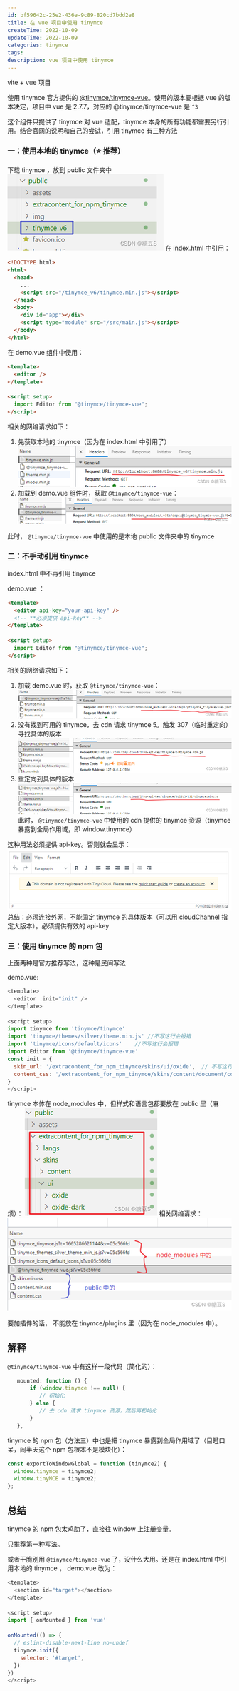 ```yaml
---
id: bf59642c-25e2-436e-9c89-820cd7bdd2e8
title: 在 vue 项目中使用 tinymce
createTime: 2022-10-09
updateTime: 2022-10-09
categories: tinymce
tags:
description: vue 项目中使用 tinymce
---
```


vite + vue 项目

使用 tinymce 官方提供的 [@tinymce/tinymce-vue](https://www.tiny.cloud/docs/integrations/vue/)。使用的版本要根据 vue 的版本决定，项目中 vue 是 2.7.7，对应的 @tinymce/tinymce-vue 是 `^3`

这个组件只提供了 tinymce 对 vue 适配，tinymce 本身的所有功能都需要另行引用。结合官网的说明和自己的尝试，引用 tinymce 有三种方法

### 一：使用本地的 tinymce（⭐ 推荐）

下载 tinymce ，放到 public 文件夹中
![在这里插入图片描述](../post-assets/c42ca173-3bd8-4cef-abc8-877354ef7fe3.png)
在 index.html 中引用：

```html
<!DOCTYPE html>
<html>
  <head>
    ...
    <script src="/tinymce_v6/tinymce.min.js"></script>
  </head>
  <body>
    <div id="app"></div>
    <script type="module" src="/src/main.js"></script>
  </body>
</html>
```

在 demo.vue 组件中使用：

```html
<template>
  <editor />
</template>

<script setup>
  import Editor from "@tinymce/tinymce-vue";
</script>
```

相关的网络请求如下：

1. 先获取本地的 tinymce（因为在 index.html 中引用了）
   ![在这里插入图片描述](../post-assets/6fa51634-cec4-49fe-a68f-9d1ce9a3ed35.png)
2. 加载到 demo.vue 组件时，获取 `@tinymce/tinymce-vue`：
   ![在这里插入图片描述](../post-assets/47eb3d51-8303-4195-8d90-e5f53673afc1.png)

此时， `@tinymce/tinymce-vue` 中使用的是本地 public 文件夹中的 tinymce

### 二：不手动引用 tinymce

index.html 中不再引用 tinymce

demo.vue ：

```html
<template>
  <editor api-key="your-api-key" />
  <!-- **必须提供 api-key** -->
</template>

<script setup>
  import Editor from "@tinymce/tinymce-vue";
</script>
```

相关的网络请求如下：

1. 加载 demo.vue 时，获取 `@tinymce/tinymce-vue`：
   ![在这里插入图片描述](../post-assets/d2a834f0-c93d-47a3-a638-59a2b4c9f75b.png)
2. 没有找到可用的 tinymce，去 cdn 请求 tinymce 5。触发 307（临时重定向）寻找具体的版本 ![在这里插入图片描述](../post-assets/79ae0489-a024-4224-9747-382fdfdefefa.png)
3. 重定向到具体的版本 ![在这里插入图片描述](../post-assets/2469ab78-470e-40d0-b0c5-2a1b72f69511.png)
   此时， `@tinymce/tinymce-vue` 中使用的 cdn 提供的 tinymce 资源（tinymce 暴露到全局作用域，即 window.tinymce）

这种用法必须提供 api-key。否则就会显示：
![在这里插入图片描述](../post-assets/692a8048-9bd5-4c21-b8d7-84c98bccf0cc.png)
总结：必须连接外网，不能固定 tinymce 的具体版本（可以用 [cloudChannel](https://www.tiny.cloud/docs/tinymce/6/blazor-ref/#cloudchannel) 指定大版本）。必须提供有效的 api-key

### 三：使用 tinymce 的 npm 包

上面两种是官方推荐写法，这种是民间写法

demo.vue:

```js
<template>
  <editor :init="init" />
</template>

<script setup>
import tinymce from 'tinymce/tinymce'
import 'tinymce/themes/silver/theme.min.js'	//不写这行会报错
import 'tinymce/icons/default/icons' 	//不写这行会报错
import Editor from '@tinymce/tinymce-vue'
const init = {
  skin_url: '/extracontent_for_npm_tinymce/skins/ui/oxide',	 // 不写这行会报错。这里是文件夹路径。public 下必须有相应的文件夹和文件
  content_css: '/extracontent_for_npm_tinymce/skins/content/document/content.css', 	// 不写这行会报错。public 下必须有相应的文件
}
</script>
```

tinymce 本体在 node_modules 中，但样式和语言包都要放在 public 里（麻烦）：
![在这里插入图片描述](../post-assets/d2c967b5-e63a-4636-86e5-0e27dc535d7a.png)
相关网络请求：
![在这里插入图片描述](../post-assets/135cb071-5358-46c2-be8a-e62a8c8200e7.png)

要加插件的话， 不能放在 tinymce/plugins 里（因为在 node_modules 中）。

## 解释

`@tinymce/tinymce-vue` 中有这样一段代码（简化的）：

```js
   mounted: function () {
       if (window.tinymce !== null) {
          // 初始化
       } else {
       	  // 去 cdn 请求 tinymce 资源，然后再初始化
       }
   },
```

tinymce 的 npm 包（方法三）中也是把 tinymce 暴露到全局作用域了（目瞪口呆，闹半天这个 npm 包根本不是模块化）：

```js
const exportToWindowGlobal = function (tinymce2) {
  window.tinymce = tinymce2;
  window.tinyMCE = tinymce2;
};
```

## 总结

tinymce 的 npm 包太鸡肋了，直接往 window 上注册变量。

只推荐第一种写法。

或者干脆别用 `@tinymce/tinymce-vue` 了，没什么大用。还是在 index.html 中引用本地的 tinymce ， demo.vue 改为：

```js
<template>
  <section id="target"></section>
</template>

<script setup>
import { onMounted } from 'vue'

onMounted(() => {
  // eslint-disable-next-line no-undef
  tinymce.init({
    selector: '#target',
  })
})
</script>
```
